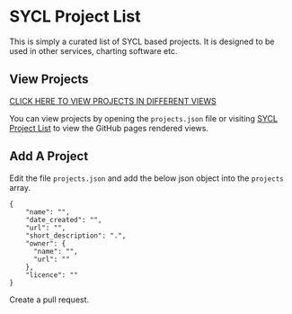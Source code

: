 # SYCL Project List

This is simply a curated list of SYCL based projects. It is designed to be used in other services, charting software etc.

## View Projects

[CLICK HERE TO VIEW PROJECTS IN DIFFERENT VIEWS](https://scottstraughan.github.io/sycl-project-list/)

You can view projects by opening the ```projects.json``` file or visiting [SYCL Project List](https://scottstraughan.github.io/sycl-project-list/) to view the GitHub pages rendered views.

## Add A Project

Edit the file ```projects.json``` and add the below json object into the ```projects``` array.

```
{
    "name": "",
    "date_created": "",
    "url": "",
    "short_description": ".",
    "owner": {
      "name": "",
      "url": ""
    },
    "licence": ""
}
```

Create a pull request.
